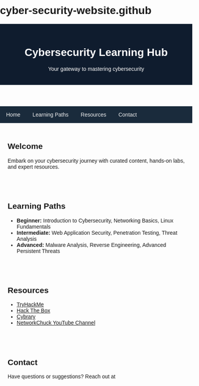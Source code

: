 # cyber-security-website.github
<!DOCTYPE html>
<html lang="en">
<head>
    <meta charset="UTF-8">
    <meta name="viewport" content="width=device-width, initial-scale=1.0">
    <title>Cybersecurity Learning Hub</title>
    <style>
        body {
            font-family: Arial, sans-serif;
            margin: 0;
            padding: 0;    
        }
        header {
            background-color: #0f1c2e;
            color: white;
            padding: 20px;
            text-align: center;
        }
        nav {
            background-color: #1a2b3c;
            overflow: hidden;
        }
        nav a {
            float: left;
            display: block;
            color: #f2f2f2;
            text-align: center;
            padding: 14px 16px;
            text-decoration: none;
        }
        nav a:hover {
            background-color: #ddd;
            color: black;
        }
        section {
            padding: 20px;
        }
        footer {
            background-color: #0f1c2e;
            color: white;
            text-align: center;
            padding: 10px;
            position: fixed;
            width: 100%;
            bottom: 0;
        }
    </style>
</head>
<body>

<header>
    <h1>Cybersecurity Learning Hub</h1>
    <p>Your gateway to mastering cybersecurity</p>
</header>

<nav>
    <a href="#home">Home</a>
    <a href="#learning-paths">Learning Paths</a>
    <a href="#resources">Resources</a>
    <a href="#contact">Contact</a>
</nav>

<section id="home">
    <h2>Welcome</h2>
    <p>Embark on your cybersecurity journey with curated content, hands-on labs, and expert resources.</p>
</section>

<section id="learning-paths">
    <h2>Learning Paths</h2>
    <ul>
        <li><strong>Beginner:</strong> Introduction to Cybersecurity, Networking Basics, Linux Fundamentals</li>
        <li><strong>Intermediate:</strong> Web Application Security, Penetration Testing, Threat Analysis</li>
        <li><strong>Advanced:</strong> Malware Analysis, Reverse Engineering, Advanced Persistent Threats</li>
    </ul>
</section>

<section id="resources">
    <h2>Resources</h2>
    <ul>
        <li><a href="https://tryhackme.com/" target="_blank">TryHackMe</a></li>
        <li><a href="https://www.hackthebox.com/" target="_blank">Hack The Box</a></li>
        <li><a href="https://www.cybrary.it/" target="_blank">Cybrary</a></li>
        <li><a href="https://www.youtube.com/c/NetworkChuck" target="_blank">NetworkChuck YouTube Channel</a></li>
    </ul>
</section>

<section id="contact">
    <h2>Contact</h2>
    <p>Have questions or suggestions? Reach out at <a href="mailto:akirigayathri@gmail.com</a></p>

</section>

<footer>
    <p>&copy; 2025 Cybersecurity Learning Hub</p>
</footer>

</body>
</html>
